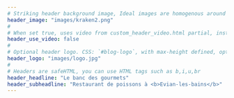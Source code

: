 ```yaml
---
# Striking header background image, Ideal images are homogenous around the centre and contrasting to the text. Non-ideal images can use `title_guard`
header_image: "images/kraken2.png"
#
# When set true, uses video from custom_header_video.html partial, instead of header_image
header_use_video: false
#
# Optional header logo. CSS: `#blog-logo`, with max-height defined, optimize to prevent scaling
header_logo: "images/logo.jpg"
#
# Headers are safeHTML, you can use HTML tags such as b,i,u,br
header_headline: "Le banc des gourmets"
header_subheadline: "Restaurant de poissons à <b>Evian-les-bains</b>"
---
```

